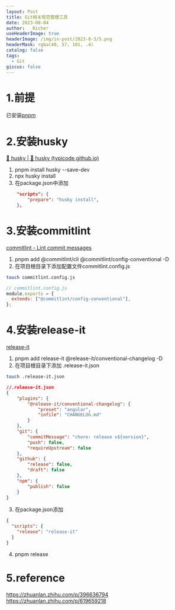 ```yaml
---
layout: Post
title: Git相关规范管理工具  
date: 2023-08-04  
author:   Richer 
useHeaderImage: true
headerImage: /img/in-post/2023-8-3/5.png
headerMask: rgba(40, 57, 101, .4)
catalog: false
tags: 
  - Git
giscus: false  
---
```


# 1.前提
已安装[pnpm](https://www.pnpm.cn/installation)
# 2.安装husky
[🐶 husky | 🐶 husky (typicode.github.io)](https://typicode.github.io/husky/#/?id=install)

1. pnpm install husky --save-dev
2. npx husky install
3. 在package.json中添加
```json
	"scripts": {
        "prepare": "husky install",
    },
```
# 3.安装commitlint
[commitlint - Lint commit messages](https://commitlint.js.org/#/./guides-local-setup?id=guide-local-setup)
1. pnpm add @commitlint/cli @commitlint/config-conventional -D
2. 在项目根目录下添加配置文件commitlint.config.js
```bash
touch commitlint.config.js
```
```js
// commitlint.config.js
module.exports = {
  extends: ["@commitlint/config-conventional"],
};

```
# 4.安装release-it
[release-it](https://github.com/release-it/release-it/blob/main/docs/git.md)
1. pnpm add release-it @release-it/conventional-changelog -D
2. 在项目根目录下添加 .release-it.json
```bash
touch .release-it.json
```
```json
//.release-it.json
{
    "plugins": {
        "@release-it/conventional-changelog": {
            "preset": "angular",
            "infile": "CHANGELOG.md"
        }
    },
    "git": {
        "commitMessage": "chore: release v${version}",
        "push": false,
        "requireUpstream": false
    },
    "github": {
        "release": false,
        "draft": false
    },
    "npm": {
        "publish": false
    }
}
```
3. 在package.json添加
```json
{
  "scripts": {
    "release": "release-it"
  }
}
```
4. pnpm release
# 5.reference
<https://zhuanlan.zhihu.com/p/396636794>  
<https://zhuanlan.zhihu.com/p/619659218>
